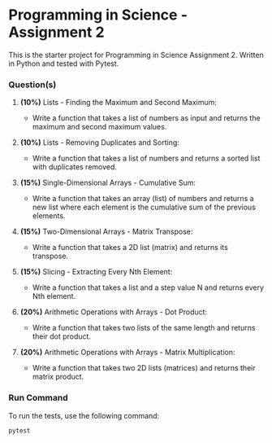 # Programming in Science - Assignment 2

This is the starter project for Programming in Science Assignment 2. Written in Python and tested with Pytest.

### Question(s)

1. **(10%)** Lists - Finding the Maximum and Second Maximum:
   
   - Write a function that takes a list of numbers as input and returns the maximum and second maximum values.

2. **(10%)** Lists - Removing Duplicates and Sorting:
   
   - Write a function that takes a list of numbers and returns a sorted list with duplicates removed.

3. **(15%)** Single-Dimensional Arrays - Cumulative Sum:
   
   - Write a function that takes an array (list) of numbers and returns a new list where each element is the cumulative sum of the previous elements.

4. **(15%)** Two-Dimensional Arrays - Matrix Transpose:
   
   - Write a function that takes a 2D list (matrix) and returns its transpose.

5. **(15%)** Slicing - Extracting Every Nth Element:
   
   - Write a function that takes a list and a step value N and returns every Nth element.

6. **(20%)** Arithmetic Operations with Arrays - Dot Product:
   
   - Write a function that takes two lists of the same length and returns their dot product.

7. **(20%)** Arithmetic Operations with Arrays - Matrix Multiplication:
   
   - Write a function that takes two 2D lists (matrices) and returns their matrix product.

### Run Command

To run the tests, use the following command:

```
pytest
```

